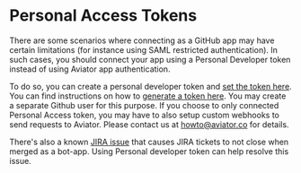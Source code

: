 # Personal Access Tokens

There are some scenarios where connecting as a GitHub app may have certain limitations (for instance using SAML restricted authentication). In such cases, you should connect your app using a Personal Developer token instead of using Aviator app authentication.

To do so, you can create a personal developer token and [set the token here](https://mergequeue.com/github/auth/dev\_token). You can find instructions on how to [generate a token here](https://docs.github.com/en/github/authenticating-to-github/creating-a-personal-access-token). You may create a separate Github user for this purpose. If you choose to only connected Personal Access token, you may have to also setup custom webhooks to send requests  to Aviator. Please contact us at [howto@aviator.co](mailto:howto@aviator.co) for details.

There's also a known [JIRA issue](https://github.com/integrations/jira/pull/403) that causes JIRA tickets to not close when merged as a bot-app. Using Personal developer token can help resolve this issue.

